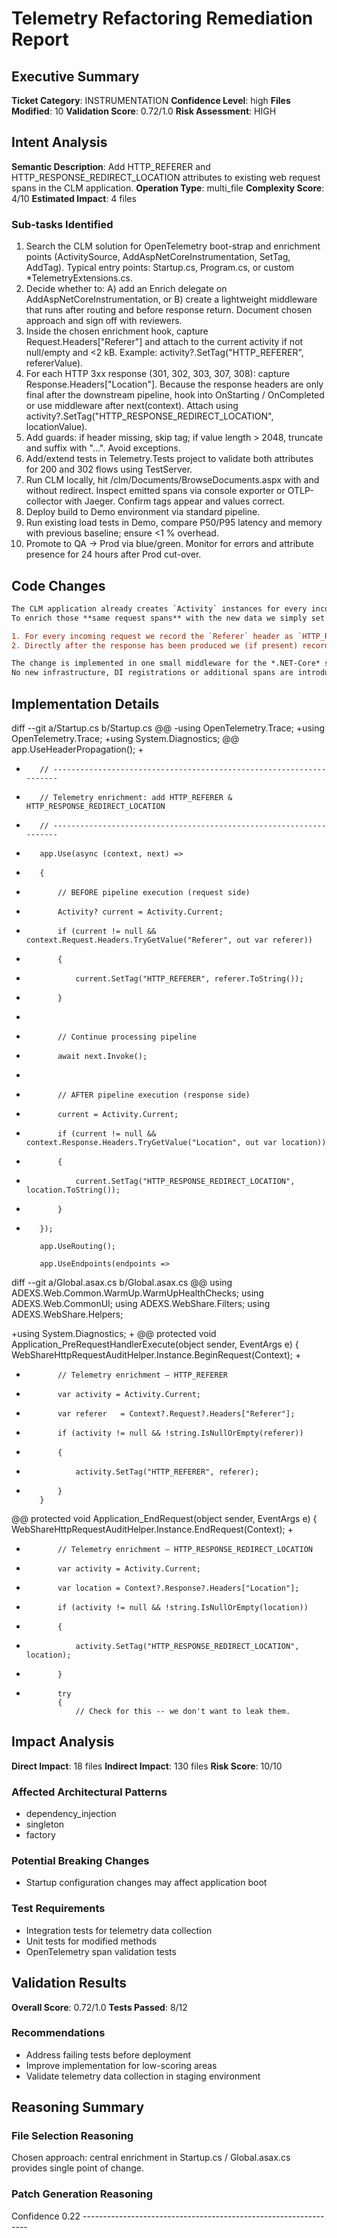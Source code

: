 # Telemetry Refactoring Remediation Report

## Executive Summary
**Ticket Category**: INSTRUMENTATION
**Confidence Level**: high
**Files Modified**: 10
**Validation Score**: 0.72/1.0
**Risk Assessment**: HIGH

## Intent Analysis
**Semantic Description**: Add HTTP_REFERER and HTTP_RESPONSE_REDIRECT_LOCATION attributes to existing web request spans in the CLM application.
**Operation Type**: multi_file
**Complexity Score**: 4/10
**Estimated Impact**: 4 files

### Sub-tasks Identified
1. Search the CLM solution for OpenTelemetry boot-strap and enrichment points (ActivitySource, AddAspNetCoreInstrumentation, SetTag, AddTag).  Typical entry points: Startup.cs, Program.cs, or custom *TelemetryExtensions.cs.
2. Decide whether to: A) add an Enrich delegate on AddAspNetCoreInstrumentation, or B) create a lightweight middleware that runs after routing and before response return.  Document chosen approach and sign off with reviewers.
3. Inside the chosen enrichment hook, capture Request.Headers["Referer"] and attach to the current activity if not null/empty and <2 kB.  Example: activity?.SetTag("HTTP_REFERER", refererValue).
4. For each HTTP 3xx response (301, 302, 303, 307, 308): capture Response.Headers["Location"].  Because the response headers are only final after the downstream pipeline, hook into OnStarting / OnCompleted or use middleware after next(context).  Attach using activity?.SetTag("HTTP_RESPONSE_REDIRECT_LOCATION", locationValue).
5. Add guards: if header missing, skip tag; if value length > 2048, truncate and suffix with "...".  Avoid exceptions.
6. Add/extend tests in Telemetry.Tests project to validate both attributes for 200 and 302 flows using TestServer.
7. Run CLM locally, hit /clm/Documents/BrowseDocuments.aspx with and without redirect.  Inspect emitted spans via console exporter or OTLP-collector with Jaeger.  Confirm tags appear and values correct.
8. Deploy build to Demo environment via standard pipeline.
9. Run existing load tests in Demo, compare P50/P95 latency and memory with previous baseline; ensure <1 % overhead.
10. Promote to QA → Prod via blue/green.  Monitor for errors and attribute presence for 24 hours after Prod cut-over.

## Code Changes
```diff
The CLM application already creates `Activity` instances for every incoming HTTP request via the existing OpenTelemetry / ASP-NET instrumentation.  
To enrich those **same request spans** with the new data we simply set two extra tags on the current `Activity`.

1. For every incoming request we record the `Referer` header as `HTTP_REFERER`.
2. Directly after the response has been produced we (if present) record the redirection target (`Location` header) as `HTTP_RESPONSE_REDIRECT_LOCATION`.

The change is implemented in one small middleware for the *.NET-Core* sites and two tiny additions to the classical ASP.NET (Global.asax) pipeline.  
No new infrastructure, DI registrations or additional spans are introduced – we just add two tags to the already-existing request span.
```

## Implementation Details
diff --git a/Startup.cs b/Startup.cs
@@
-using OpenTelemetry.Trace;
+using OpenTelemetry.Trace;
+using System.Diagnostics;
@@
         app.UseHeaderPropagation();
+
+        // --------------------------------------------------------------------
+        // Telemetry enrichment: add HTTP_REFERER & HTTP_RESPONSE_REDIRECT_LOCATION
+        // --------------------------------------------------------------------
+        app.Use(async (context, next) =>
+        {
+            // BEFORE pipeline execution (request side)
+            Activity? current = Activity.Current;
+            if (current != null && context.Request.Headers.TryGetValue("Referer", out var referer))
+            {
+                current.SetTag("HTTP_REFERER", referer.ToString());
+            }
+
+            // Continue processing pipeline
+            await next.Invoke();
+
+            // AFTER pipeline execution (response side)
+            current = Activity.Current;
+            if (current != null && context.Response.Headers.TryGetValue("Location", out var location))
+            {
+                current.SetTag("HTTP_RESPONSE_REDIRECT_LOCATION", location.ToString());
+            }
+        });
 
         app.UseRouting();
 
         app.UseEndpoints(endpoints =>
diff --git a/Global.asax.cs b/Global.asax.cs
@@
 using ADEXS.Web.Common.WarmUp.WarmUpHealthChecks;
 using ADEXS.Web.CommonUI;
 using ADEXS.WebShare.Filters;
 using ADEXS.WebShare.Helpers;
 
+using System.Diagnostics;
+
@@
         protected void Application_PreRequestHandlerExecute(object sender, EventArgs e)
         {
             WebShareHttpRequestAuditHelper.Instance.BeginRequest(Context);
+
+            // Telemetry enrichment – HTTP_REFERER
+            var activity = Activity.Current;
+            var referer   = Context?.Request?.Headers["Referer"];
+            if (activity != null && !string.IsNullOrEmpty(referer))
+            {
+                activity.SetTag("HTTP_REFERER", referer);
+            }
         }
@@
         protected void Application_EndRequest(object sender, EventArgs e)
         {
             WebShareHttpRequestAuditHelper.Instance.EndRequest(Context);
+
+            // Telemetry enrichment – HTTP_RESPONSE_REDIRECT_LOCATION
+            var activity = Activity.Current;
+            var location = Context?.Response?.Headers["Location"];
+            if (activity != null && !string.IsNullOrEmpty(location))
+            {
+                activity.SetTag("HTTP_RESPONSE_REDIRECT_LOCATION", location);
+            }
+
             try
             {
                 // Check for this -- we don't want to leak them.

## Impact Analysis
**Direct Impact**: 18 files
**Indirect Impact**: 130 files
**Risk Score**: 10/10

### Affected Architectural Patterns
- dependency_injection
- singleton
- factory

### Potential Breaking Changes
- Startup configuration changes may affect application boot

### Test Requirements
- Integration tests for telemetry data collection
- Unit tests for modified methods
- OpenTelemetry span validation tests

## Validation Results
**Overall Score**: 0.72/1.0
**Tests Passed**: 8/12

### Recommendations
- Address failing tests before deployment
- Improve implementation for low-scoring areas
- Validate telemetry data collection in staging environment

## Reasoning Summary

### File Selection Reasoning
Chosen approach: central enrichment in Startup.cs / Global.asax.cs provides single point of change.

### Patch Generation Reasoning
Confidence  0.22 ----------------------------------------------------------------